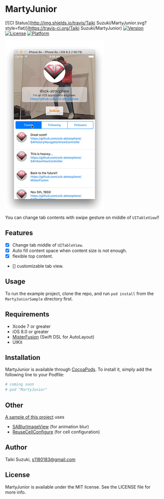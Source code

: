 # MartyJunior

[![CI Status](http://img.shields.io/travis/Taiki Suzuki/MartyJunior.svg?style=flat)](https://travis-ci.org/Taiki Suzuki/MartyJunior)
[![Version](https://img.shields.io/cocoapods/v/MartyJunior.svg?style=flat)](http://cocoapods.org/pods/MartyJunior)
[![License](https://img.shields.io/cocoapods/l/MartyJunior.svg?style=flat)](http://cocoapods.org/pods/MartyJunior)
[![Platform](https://img.shields.io/cocoapods/p/MartyJunior.svg?style=flat)](http://cocoapods.org/pods/MartyJunior)

![](./Images/sample.gif)


You can change tab contents with swipe gesture on middle of `UITableView`!!

## Features

- [x] Change tab middle of `UITableView`.
- [x] Auto fill content space when content size is not enough.
- [x] flexible top content.
- [] customizable tab view.

## Usage

To run the example project, clone the repo, and run `pod install` from the `MartyJuniorSample` directory first.

## Requirements
- Xcode 7 or greater
- iOS 8.0 or greater
- [MisterFusion](https://github.com/szk-atmosphere/MisterFusion) (Swift DSL for AutoLayout)
- UIKit

## Installation

MartyJunior is available through [CocoaPods](http://cocoapods.org). To install
it, simply add the following line to your Podfile:

```ruby
# coming soon
# pod "MartyJunior"
```

## Other

[A sample of this project](./MartyJuniorSample) uses

- [SABlurImageView](https://github.com/szk-atmosphere/SABlurImageView) (for animation blur)
- [ReuseCellConfigure](https://github.com/szk-atmosphere/ReuseCellConfigure) (for cell configuration)

## Author

Taiki Suzuki, s1180183@gmail.com

## License

MartyJunior is available under the MIT license. See the LICENSE file for more info.
